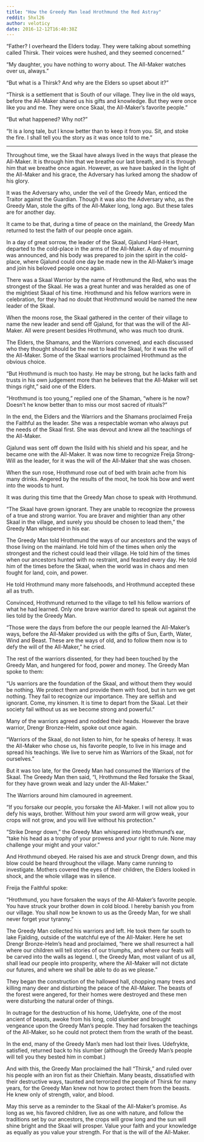 ```yaml
---
title: "How the Greedy Man lead Hrothmund the Red Astray"
reddit: 5hxl26
author: veloticy
date: 2016-12-12T16:40:38Z
---
```


“Father? I overheard the Elders today. They were talking about something called Thirsk. Their voices were hushed, and they seemed concerned.”

“My daughter, you have nothing to worry about. The All-Maker watches over us, always.”

“But what is a Thirsk? And why are the Elders so upset about it?”

“Thirsk is a settlement that is South of our village. They live in the old ways, before the All-Maker shared us his gifts and knowledge. But they were once like you and me. They were once Skaal, the All-Maker’s favorite people.”

“But what happened? Why not?”

“It is a long tale, but I know better than to keep it from you. Sit, and stoke the fire. I shall tell you the story as it was once told to me.”

*****



Throughout time, we the Skaal have always lived in the ways that please the All-Maker. It is through him that we breathe our last breath, and it is through him that we breathe once again. However, as we have basked in the light of the All-Maker and his grace, the Adversary has lurked among the shadow of his glory. 

It was the Adversary who, under the veil of the Greedy Man, enticed the Traitor against the Guardian. Though it was also the Adversary who, as the Greedy Man, stole the gifts of the All-Maker long, long ago. But these tales are for another day.

It came to be that, during a time of peace on the mainland, the Greedy Man returned to test the faith of our people once again. 

In a day of great sorrow, the leader of the Skaal, Gjalund Hard-Heart, departed to the cold-place in the arms of the All-Maker. A day of mourning was announced, and his body was prepared to join the spirit in the cold-place, where Gjalund could one day be made new in the All-Maker’s image and join his beloved people once again. 

There was a Skaal Warrior by the name of Hrothmund the Red, who was the strongest of the Skaal. He was a great hunter and was heralded as one of the mightiest Skaal of his time. Hrothmund and his fellow warriors were in celebration, for they had no doubt that Hrothmund would be named the new leader of the Skaal.

When the moons rose, the Skaal gathered in the center of their village to name the new leader and send off Gjalund, for that was the will of the All-Maker. All were present besides Hrothmund, who was much too drunk.

The Elders, the Shamans, and the Warriors convened, and each discussed who they thought should be the next to lead the Skaal, for it was the will of the All-Maker. Some of the Skaal warriors proclaimed Hrothmund as the obvious choice.

“But Hrothmund is much too hasty. He may be strong, but he lacks faith and trusts in his own judgement more than he believes that the All-Maker will set things right,” said one of the Elders.

“Hrothmund is too young,” replied one of the Shaman, “where is he now? Doesn’t he know better than to miss our most sacred of rituals?”

In the end, the Elders and the Warriors and the Shamans proclaimed Freija the Faithful as the leader. She was a respectable woman who always put the needs of the Skaal first. She was devout and knew all the teachings of the All-Maker.

Gjalund was sent off down the Ilsild with his shield and his spear, and he became one with the All-Maker. It was now time to recognize Freija Strong-Will as the leader, for it was the will of the All-Maker that she was chosen.

When the sun rose, Hrothmund rose out of bed with brain ache from his many drinks. Angered by the results of the moot, he took his bow and went into the woods to hunt.

It was during this time that the Greedy Man chose to speak with Hrothmund.

“The Skaal have grown ignorant. They are unable to recognize the prowess of a true and strong warrior. You are braver and mightier than any other Skaal in the village, and surely you should be chosen to lead them,” the Greedy Man whispered in his ear.

The Greedy Man told Hrothmund the ways of our ancestors and the ways of those living on the mainland. He told him of the times when only the strongest and the richest could lead their village. He told him of the times when our ancestors hunted with no restraint, and feasted every day. He told him of the times before the Skaal, when the world was in chaos and men fought for land, coin, and power.

He told Hrothmund many more falsehoods, and Hrothmund accepted these all as truth.

Convinced, Hrothmund returned to the village to tell his fellow warriors of what he had learned. Only one brave warrior dared to speak out against the lies told by the Greedy Man.

“Those were the days from before the our people learned the All-Maker’s ways, before the All-Maker provided us with the gifts of Sun, Earth, Water, Wind and Beast. These are the ways of old, and to follow them now is to defy the will of the All-Maker,” he cried.

The rest of the warriors dissented, for they had been touched by the Greedy Man, and hungered for food, power and money. The Greedy Man spoke to them:

“Us warriors are the foundation of the Skaal, and without them they would be nothing. We protect them and provide them with food, but in turn we get nothing. They fail to recognize our importance. They are selfish and ignorant. Come, my kinsmen. It is time to depart from the Skaal. Let their society fail without us as we become strong and powerful.”

Many of the warriors agreed and nodded their heads. However the brave warrior, Drengr Bronze-Helm, spoke out once again.

“Warriors of the Skaal, do not listen to him, for he speaks of heresy. It was the All-Maker who chose us, his favorite people, to live in his image and spread his teachings. We live to serve him as Warriors of the Skaal, not for ourselves.”

But it was too late, for the Greedy Man had consumed the Warriors of the Skaal. The Greedy Man then said, “I, Hrothmund the Red forsake the Skaal, for they have grown weak and lazy under the All-Maker.”

The Warriors around him clamoured in agreement. 

“If you forsake our people, you forsake the All-Maker. I will not allow you to defy his ways, brother. Without him your sword arm will grow weak, your crops will not grow, and you will live without his protection.”

“Strike Drengr down,” the Greedy Man whispered into Hrothmund’s ear, “take his head as a trophy of your prowess and your right to rule. None may challenge your might and your valor.”

And Hrothmund obeyed. He raised his axe and struck Drengr down, and this blow could be heard throughout the village. Many came running to investigate. Mothers covered the eyes of their children, the Elders looked in shock, and the whole village was in silence.

Freija the Faithful spoke:

“Hrothmund, you have forsaken the ways of the All-Maker’s favorite people. You have struck your brother down in cold blood. I hereby banish you from our village. You shall now be known to us as the Greedy Man, for we shall never forget your tyranny.”

The Greedy Man collected his warriors and left. He took them far south to lake Fjalding, outside of the watchful eye of the All-Maker. Here he set Drengr Bronze-Helm’s head and proclaimed, “here we shall resurrect a hall where our children will tell stories of our triumphs, and where our feats will be carved into the walls as legend. I, the Greedy Man, most valiant of us all, shall lead our people into prosperity, where the All-Maker will not dictate our futures, and where we shall be able to do as we please.”

They began the construction of the hallowed hall, chopping many trees and killing many deer and disturbing the peace of the All-Maker. The beasts of the forest were angered, for their homes were destroyed and these men were disturbing the natural order of things.

In outrage for the destruction of his home, Udefrykte, one of the most ancient of beasts, awoke from his long, cold slumber and brought vengeance upon the Greedy Man’s people. They had forsaken the teachings of the All-Maker, so he could not protect them from the wrath of the beast. 

In the end, many of the Greedy Man’s men had lost their lives. Udefrykte, satisfied, returned back to his slumber (although the Greedy Man’s people will tell you they bested him in combat.)

And with this, the Greedy Man proclaimed the hall “Thirsk,” and ruled over his people with an iron fist as their Chieftain. Many beasts, dissatisfied with their destructive ways, taunted and terrorized the people of Thirsk for many years, for the Greedy Man knew not how to protect them from the beasts. He knew only of strength, valor, and blood.

May this serve as a reminder to the Skaal of the All-Maker’s promise. As long as we, his favored children, live as one with nature, and follow the traditions set by our ancestors, the crops will grow long and the sun will shine bright and the Skaal will prosper. Value your faith and your knowledge as equally as you value your strength. For that is the will of the All-Maker.
